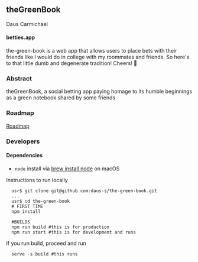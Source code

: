 ## theGreenBook
Daus Carmichael
#### betties.app

the-green-book is a web app that allows users to place bets with their friends like I would do in college with my roommates and friends. So here's to that little dumb and degenerate tradition! Cheers!
:beer:
### Abstract
theGreenBook, a social betting app paying homage to its humble beginnings as a green notebook shared by some friends

### Roadmap
[Roadmap](https://docs.google.com/spreadsheets/d/1FkLNLL6TE3griz7laY9ZOvyikTCCjG0tEmEv5Vk-EUA/edit#gid=0)

### Developers
#### Dependencies
- `node` install via [brew install node](https://formulae.brew.sh/formula/node) on macOS

Instructions to run locally
```
  usr$ git clone git@github.com:daus-s/the-green-book.git
  ...
  usr$ cd the-green-book
  # FIRST TIME
  npm install

  #BUILDS
  npm run build #this is for production
  npm run start #this is for development and runs
```

If you run build, proceed and run
```
  serve -s build #this runs
```

